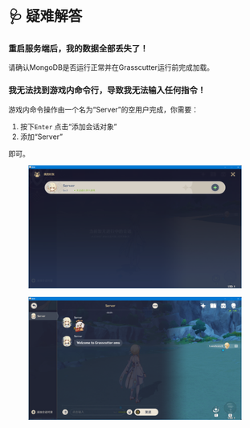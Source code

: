 # 🩺 疑难解答

### 重启服务端后，我的数据全部丢失了！

请确认MongoDB是否运行正常并在Grasscutter运行前完成加载。

### 我无法找到游戏内命令行，导致我无法输入任何指令！

游戏内命令操作由一个名为“Server”的空用户完成，你需要：

1. 按下`Enter` 点击“添加会话对象”
2. 添加“Server”

即可。

<div>

<figure><img src=".gitbook/assets/image (1) (1).png" alt=""><figcaption></figcaption></figure>

 

<figure><img src=".gitbook/assets/image (2) (1).png" alt=""><figcaption></figcaption></figure>

</div>
